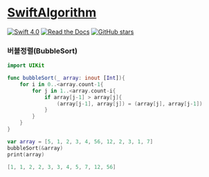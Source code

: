 # [SwiftAlgorithm](https://github.com/pikachu987/SwiftAlgorithm "SwiftAlgorithm")

[![Swift 4.0](https://img.shields.io/badge/Swift-4.0-orange.svg?style=flat)](https://developer.apple.com/swift/)
[![Read the Docs](https://img.shields.io/readthedocs/pip.svg)](https://github.com/pikachu987/SwiftAlgorithm)
[![GitHub stars](https://img.shields.io/github/stars/badges/shields.svg?style=social&label=Stars)](https://github.com/pikachu987/SwiftAlgorithm)

### 버블정렬(BubbleSort)

```swift
import UIKit

func bubbleSort(_ array: inout [Int]){
    for i in 0..<array.count-1{
        for j in 1..<array.count-i{
            if array[j-1] > array[j]{
                (array[j-1], array[j]) = (array[j], array[j-1])
            }
        }
    }
}

var array = [5, 1, 2, 3, 4, 56, 12, 2, 3, 1, 7]
bubbleSort(&array)
print(array)
```
```swift
[1, 1, 2, 2, 3, 3, 4, 5, 7, 12, 56]
```
